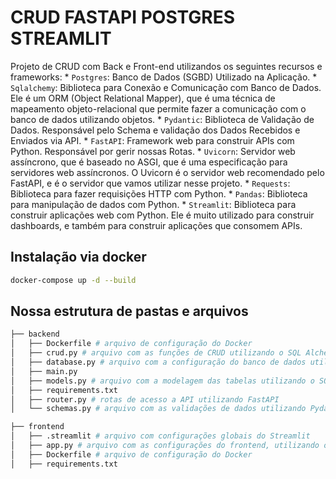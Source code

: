 # CRUD FASTAPI POSTGRES STREAMLIT

Projeto de CRUD com Back e Front-end utilizandos os seguintes recursos e frameworks:
    * `Postgres`: Banco de Dados (SGBD) Utilizado na Aplicação.
    * `Sqlalchemy`: Biblioteca para Conexão e Comunicação com Banco de Dados. Ele é um ORM (Object Relational Mapper), que é uma técnica de mapeamento objeto-relacional que permite fazer a comunicação com o banco de dados utilizando objetos.
    * `Pydantic`: Biblioteca de Validação de Dados. Responsável pelo Schema e validação dos Dados Recebidos e Enviados via API.
    * `FastAPI`: Framework web para construir APIs com Python. Responsável por gerir nossas Rotas.
    * `Uvicorn`: Servidor web assíncrono, que é baseado no ASGI, que é uma especificação para servidores web assíncronos. O Uvicorn é o servidor web recomendado pelo FastAPI, e é o servidor que vamos utilizar nesse projeto.
    * `Requests`: Biblioteca para fazer requisições HTTP com Python.
    * `Pandas`: Biblioteca para manipulação de dados com Python.
    * `Streamlit`: Biblioteca para construir aplicações web com Python. Ele é muito utilizado para construir dashboards, e também para construir aplicações que consomem APIs.


## Instalação via docker

```bash
docker-compose up -d --build
```

## Nossa estrutura de pastas e arquivos

```bash
├── backend
│   ├── Dockerfile # arquivo de configuração do Docker
│   ├── crud.py # arquivo com as funções de CRUD utilizando o SQL Alchemy ORM
│   ├── database.py # arquivo com a configuração do banco de dados utilizando o SQL Alchemy 
│   ├── main.py
│   ├── models.py # arquivo com a modelagem das tabelas utilizando o SQL Alchemy 
│   ├── requirements.txt
│   ├── router.py # rotas de acesso a API utilizando FastAPI
│   └── schemas.py # arquivo com as validações de dados utilizando Pydantic
```

```bash
├── frontend
│   ├── .streamlit # arquivo com configurações globais do Streamlit
│   ├── app.py # arquivo com as configurações do frontend, utilizando o Streamlit
│   ├── Dockerfile # arquivo de configuração do Docker 
│   ├── requirements.txt
```